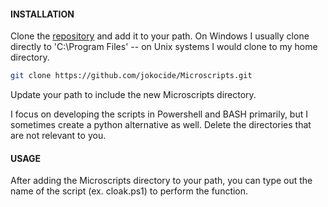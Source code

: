 #### INSTALLATION

Clone the [repository](https://github.com/jonmkoenig/microscripts) and add it to your path. On Windows I usually clone directly to 'C:\Program Files' -- on Unix systems I would clone to my home directory.

```sh
git clone https://github.com/jokocide/Microscripts.git
```

Update your path to include the new Microscripts directory.

I focus on developing the scripts in Powershell and BASH primarily, but I sometimes create a python alternative as well. Delete the directories that are not relevant to you.

#### USAGE

After adding the Microscripts directory to your path, you can type out the name of the script (ex. cloak.ps1) to perform the function.
